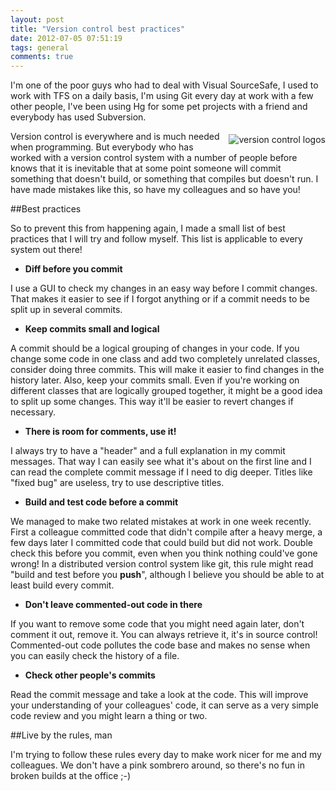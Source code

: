```yaml
---
layout: post
title: "Version control best practices"
date: 2012-07-05 07:51:19
tags: general
comments: true
---
```

I'm one of the poor guys who had to deal with Visual SourceSafe, I used to work with TFS on a daily basis, I'm using Git every day at work with a few other people, I've been using Hg for some pet projects with a friend and everybody has used Subversion.

<img style="float: right; margin: 5px 0 5px 10px;" alt="version control logos" src="http://kevinpelgrims.com/blog/files/images/2012/07/vc_logos.png" />

Version control is everywhere and is much needed when programming. But everybody who has worked with a version control system with a number of people before knows that it is inevitable that at some point someone will commit something that doesn't build, or something that compiles but doesn't run. I have made mistakes like this, so have my colleagues and so have you!

##Best practices

So to prevent this from happening again, I made a small list of best practices that I will try and follow myself. This list is applicable to every system out there!

* **Diff before you commit**

I use a GUI to check my changes in an easy way before I commit changes. That makes it easier to see if I forgot anything or if a commit needs to be split up in several commits.

* **Keep commits small and logical**

A commit should be a logical grouping of changes in your code. If you change some code in one class and add two completely unrelated classes, consider doing three commits. This will make it easier to find changes in the history later. Also, keep your commits small. Even if you're working on different classes that are logically grouped together, it might be a good idea to split up some changes. This way it'll be easier to revert changes if necessary.

* **There is room for comments, use it!**

I always try to have a "header" and a full explanation in my commit messages. That way I can easily see what it's about on the first line and I can read the complete commit message if I need to dig deeper. Titles like "fixed bug" are useless, try to use descriptive titles.

* **Build and test code before a commit**

We managed to make two related mistakes at work in one week recently. First a colleague committed code that didn't compile after a heavy merge, a few days later I committed code that could build but did not work. Double check this before you commit, even when you think nothing could've gone wrong! In a distributed version control system like git, this rule might read "build and test before you **push**", although I believe you should be able to at least build every commit.

* **Don't leave commented-out code in there**

If you want to remove some code that you might need again later, don't comment it out, remove it. You can always retrieve it, it's in source control! Commented-out code pollutes the code base and makes no sense when you can easily check the history of a file.

* **Check other people's commits**

Read the commit message and take a look at the code. This will improve your understanding of your colleagues' code, it can serve as a very simple code review and you might learn a thing or two.

##Live by the rules, man

I'm trying to follow these rules every day to make work nicer for me and my colleagues. We don't have a pink sombrero around, so there's no fun in broken builds at the office ;-)
